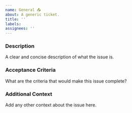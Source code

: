 ```yaml
---
name: General 📤
about: A generic ticket.
title: ''
labels:
assignees: ''
---
```


### Description

A clear and concise description of what the issue is.

### Acceptance Criteria

What are the criteria that would make this issue complete?

### Additional Context

Add any other context about the issue here.
